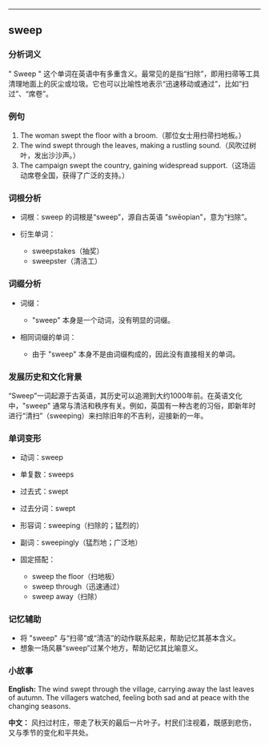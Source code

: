 
---------------
## sweep
### 分析词义
" Sweep " 这个单词在英语中有多重含义。最常见的是指“扫除”，即用扫帚等工具清理地面上的灰尘或垃圾。它也可以比喻性地表示“迅速移动或通过”，比如“扫过”、“席卷”。

### 例句
1. The woman swept the floor with a broom.（那位女士用扫帚扫地板。）
2. The wind swept through the leaves, making a rustling sound.（风吹过树叶，发出沙沙声。）
3. The campaign swept the country, gaining widespread support.（这场运动席卷全国，获得了广泛的支持。）

### 词根分析
- 词根：sweep 的词根是“sweep”，源自古英语 "swēopian"，意为“扫除”。

- 衍生单词：
  - sweepstakes（抽奖）
  - sweepster（清洁工）

### 词缀分析
- 词缀：
  - "sweep" 本身是一个动词，没有明显的词缀。
  
- 相同词缀的单词：
  - 由于 "sweep" 本身不是由词缀构成的，因此没有直接相关的单词。

### 发展历史和文化背景
“Sweep”一词起源于古英语，其历史可以追溯到大约1000年前。在英语文化中，"sweep" 通常与清洁和秩序有关。例如，英国有一种古老的习俗，即新年时进行“清扫”（sweeping）来扫除旧年的不吉利，迎接新的一年。

### 单词变形
- 动词：sweep
- 单复数：sweeps
- 过去式：swept
- 过去分词：swept
- 形容词：sweeping（扫除的；猛烈的）
- 副词：sweepingly（猛烈地；广泛地）

- 固定搭配：
  - sweep the floor（扫地板）
  - sweep through（迅速通过）
  - sweep away（扫除）

### 记忆辅助
- 将 "sweep" 与“扫帚”或“清洁”的动作联系起来，帮助记忆其基本含义。
- 想象一场风暴“sweep”过某个地方，帮助记忆其比喻意义。

### 小故事
**English:**
The wind swept through the village, carrying away the last leaves of autumn. The villagers watched, feeling both sad and at peace with the changing seasons.

**中文：**
风扫过村庄，带走了秋天的最后一片叶子。村民们注视着，既感到悲伤，又与季节的变化和平共处。

